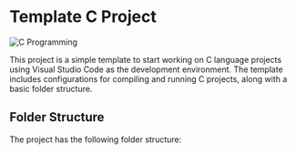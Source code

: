 # Template C Project

![C Programming](https://cdn.pixabay.com/photo/2017/08/10/12/44/code-2620118_960_720.jpg)

This project is a simple template to start working on C language projects using Visual Studio Code as the development environment. The template includes configurations for compiling and running C projects, along with a basic folder structure.

## Folder Structure

The project has the following folder structure:

